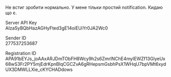 Не встиг зробити нормально. У мене тільки простий notification. Кидаю що є.
  
Server API Key  
AIzaSyBQbHazAGHyFted3gE14oiEUiYr0JA2Wc0  
  
Sender ID  
277537253687  
  
Registration ID  
APA91bEYJs_joAAxARJDmTObFH8Wcy9h2s6ZmrlNChE4myIEWZf13GlyeUx68wS3Fr2PY5mjEdrKpnBIqCGCZvA6gRHepsmGsbhPsX1WHqU7bpVMt6xydUX3DMWLLXie_cKYCHADdows  
